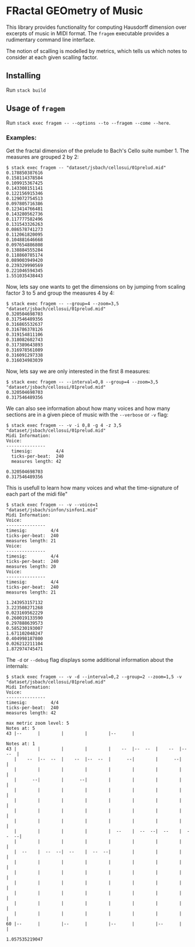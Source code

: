 # FRactal GEOmetry of Music

  This library provides functionality for computing Hausdorff dimension over
  excerpts of music in MIDI format. The `fragem` executable provides 
  a rudimentary command line interface.

  The notion of scalling is modelled by metrics, which tells us which notes to
  consider at each given scalling factor.

## Installing

  Run `stack build`

## Usage of `fragem`

  Run `stack exec fragem -- --options --to --fragem --come --here`.

### Examples:

  Get the fractal dimension of the prelude to Bach's Cello suite number 1.
  The measures are grouped 2 by 2:

```
$ stack exec fragem -- "dataset/jsbach/cellosui/01prelud.mid"
0.178850387616
0.158114378584
0.109915367425
0.143308151141
0.122156915346
0.129072754513
0.097805716386
0.123414766481
0.143280562736
0.117777582496
0.131543326263
0.086578741273
0.112061820095
0.104881646668
0.097654886808
0.138884555284
0.118860785174
0.089003949420
0.239329990569
0.221046594345
1.551035438443
```

  Now, lets say one wants to get the dimensions on by jumping from scaling factor
  3 to 5 and group the measures 4 by 4:

```
$ stack exec fragem -- --group=4 --zoom=3,5 "dataset/jsbach/cellosui/01prelud.mid"
0.320504698703
0.317546489356
0.316865532637
0.316786378126
0.319154811106
0.318082602743
0.317389643893
0.316978561089
0.316091297338
0.316034983039
```

  Now, lets say we are only interested in the first 8 measures:

```
$ stack exec fragem -- --interval=0,8 --group=4 --zoom=3,5 "dataset/jsbach/cellosui/01prelud.mid"
0.320504698703
0.317546489356
```

  We can also see information about how many voices and how many sections are
  in a given piece of music with the `--verbose` or `-v` flag:

```
$ stack exec fragem -- -v -i 0,8 -g 4 -z 3,5 "dataset/jsbach/cellosui/01prelud.mid"
Midi Information: 
Voice: 
---------------
  timesig:         4/4
  ticks-per-beat:  240
  measures length: 42

0.320504698703
0.317546489356
```
  
  This is usefull to learn how many voices and what the time-signature of each part
  of the midi file"

```
$ stack exec fragem -- -v --voice=1 "dataset/jsbach/sinfon/sinfon1.mid" 
Midi Information: 
Voice: 
---------------
timesig:         4/4
ticks-per-beat:  240
measures length: 21
Voice: 
---------------
timesig:         4/4
ticks-per-beat:  240
measures length: 20
Voice: 
---------------
timesig:         4/4
ticks-per-beat:  240
measures length: 21

1.243953157132
3.223508271268
0.023169562229
0.260019133590
0.297888639573
0.585230193007
1.671102048247
0.404998187800
0.026212211104
1.872974745471
```


  The `-d` or `--debug` flag displays some additional information about the internals:

```
$ stack exec fragem -- -v -d --interval=0,2 --group=2 --zoom=1,5 -v "dataset/jsbach/cellosui/01prelud.mid"
Midi Information: 
Voice: 
---------------
timesig:         4/4
ticks-per-beat:  240
measures length: 42

max metric zoom level: 5
Notes at: 5
43 |--      |        |        |        |--      |

Notes at: 1
43 |        |        |        |        |    --  |--  --  |    --  |--  --  |
   |    --  |--  --  |    --  |--  --  |      --|        |      --|        |
   |        |        |        |        |        |        |        |        |
   |      --|        |      --|        |        |        |        |        |
   |        |        |        |        |        |        |        |        |
   |        |        |        |        |        |        |        |        |
   |        |        |        |        |        |        |        |        |
   |        |        |        |        |        |        |        |        |
   |        |        |        |        |  --    |  --  --|  --    |  --  --|
   |        |        |        |        |        |        |        |        |
   |  --    |  --  --|  --    |  --  --|        |        |        |        |
   |        |        |        |        |        |        |        |        |
   |        |        |        |        |        |        |        |        |
   |        |        |        |        |        |        |        |        |
   |        |        |        |        |        |        |        |        |
   |        |        |        |        |        |        |        |        |
   |        |        |        |        |        |        |        |        |
60 |--      |        |--      |        |--      |        |--      |        |

1.057535219047
```
